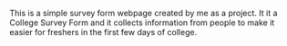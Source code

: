This is a simple survey form webpage created by me as a project. It it a College Survey Form and it collects information from people to make it easier for freshers in the first few days of college.
